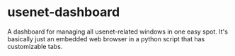 usenet-dashboard
================

A dashboard for managing all usenet-related windows in one easy spot.  It's basically just an embedded web browser in a python script that has customizable tabs.